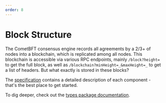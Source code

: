 ```yaml
---
order: 8
---
```


# Block Structure

The CometBFT consensus engine records all agreements by a 2/3+ of nodes
into a blockchain, which is replicated among all nodes. This blockchain is
accessible via various RPC endpoints, mainly `/block?height=` to get the full
block, as well as `/blockchain?minHeight=_&maxHeight=_` to get a list of
headers. But what exactly is stored in these blocks?

The [specification][data_structures] contains a detailed description of each
component - that's the best place to get started.

To dig deeper, check out the [types package documentation][types].

[data_structures]: https://github.com/cometbft/cometbft/blob/v0.37.x/spec/core/data_structures.md
[types]: https://pkg.go.dev/github.com/cometbft/cometbft/types
